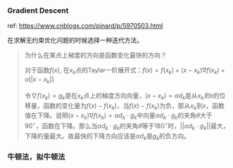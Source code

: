 ### Gradient Descent

ref: https://www.cnblogs.com/pinard/p/5970503.html

在求解无约束优化问题的时候选择一种迭代方法。

> 为什么在某点上梯度的方向是函数变化最快的方向？
>
> 对于函数$f(x)$, 在$x_k$点的Taylar一阶展开式：$f(x)=f(x_k)+(x-x_k)\nabla f(x_k) + o[|x-x_k|]$
>
> 令$\nabla f(x_k)=g_k$是在$x_k$点上的梯度方向向量，$(x-x_k)=\alpha d_k$是从$x_k 到 x$的位移量，函数的变化量为$f(x)-f(x_k)$，当$f(x)-f(x_k)$为负，那从$x_k$到$x$，函数值在下降。说明$(x-x_k)\nabla f(x_k)=\alpha d_k\cdot g_k$中向量$\alpha d_k\cdot g_k$的夹角$\theta$大于$90^\circ$，函数在下降。那么当$\alpha d_k\cdot g_k$的夹角$\theta$等于$180^\circ$时，$||\alpha d_k\cdot g_k||$最大，下降的量最大。故最快的下降方向应该是$\alpha d_k$是$g_k$的负方向。

### 牛顿法，拟牛顿法


